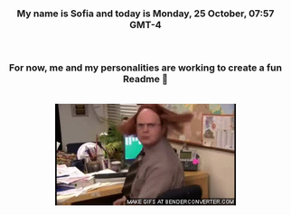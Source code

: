 


<div align="center">
<h3 >My name is Sofia and today is Monday, 25 October, 07:57 GMT-4</h3><br>
<h3 >For now, me and my personalities are working to create a fun Readme 👋
</h3><br>
<img src='img/dwight.gif' alt='working...'/>
</div>
